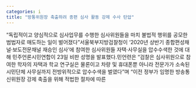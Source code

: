 ```yaml
---
categories: i
title: "방통위원장 축출하려 종편 심사 활동 강제 수사 탄압"
---
```

“독립적이고 양심적으로 심사업무를 수행한 심사위원들을 마치 불법적 행위를 공모한 범법자로 매도하는 일이 벌어졌다”서울북부지방검찰청이 ‘2020년 상반기 종합편성채널·보도전문채널 재승인 심사’에 참여한 심사위원들 자택·사무실을 압수수색한 것에 대해 민주언론시민연합이 23일 비판 성명을 발표했다.민언련은 “검찰은 심사위원으로 참여한 학자의 자택과 학교 연구실은 물론이고 차량 및 휴대폰뿐 아니라 전문가가 소속된 시민단체 사무실까지 전방위적으로 압수수색을 벌였다”며 “이전 정부가 임명한 방송통신위원장 강제 축출을 위해 적법한 절차에 따른